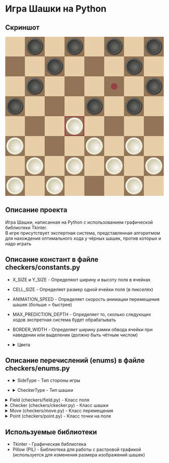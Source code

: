 # Игра Шашки на Python
## Скриншот
![Gameplay screenshot](https://github.com/Kicshikxo/Python-checkers/blob/master/screenshot.png?raw=true)
## Описание проекта
Игра Шашки, написанная на Python с использованием графической библиотеки Tkinter.  
В игре присутствует экспертная система, представленная алгоритмом для нахождения оптимального хода у чёрных шашек, против которых и надо играть
## Описание констант в файле checkers/constants.py
- X_SIZE и Y_SIZE - Определяют ширину и высоту поля в ячейках
- CELL_SIZE - Определяет размер одной ячейки поля (в пикселях)
- ANIMATION_SPEED - Определяет скорость анимации перемещения шашек (больше = быстрее)
- MAX_PREDICTION_DEPTH - Определяет то, сколько следующих ходов экспретная система будет обрабатывать
- BORDER_WIDTH - Определяет ширину рамки обвода ячейки при наведении или выделении (должно быть чётным числом)
- <details><summary>Цвета</summary>

  - FIELD_COLORS - Определяет два цвета для ячеек сетки игрового поля
  - HOVER_BORDER_COLOR - Определяет цвет обводки ячейки при наведении на неё
  - SELECT_BORDER_COLOR - Определяет цвет обводки ячейки при выделении стоящей на ней шашки
  - POSIBLE_MOVE_CIRCLE_COLOR - Определяет цвет кружков, которые появляются на месте возможных ходов выбранной шашки

</details>

## Описание перечислений (enums) в файле checkers/enums.py
- <details><summary>SideType - Тип стороны игры</summary>

  - WHITE - Сторона белых
  - BLACK - Сторона чёрных

</details>

- <details><summary>CheckerType - Тип шашки</summary>

  - NONE - Отсутствие типа (ячейка без шашки)
  - WHITE_REGULAR - Белая шашка
  - WHITE_QUEEN - Белая дамка
  - BLACK_REGULAR - Чёрная шашка
  - BLACK_QUEEN - Чёрная дамка

</details>

<details><summary>Field (checkers/field.py) - Класс поля</summary>

  - Поля
    - x_size - Ширина поля
    - y_size - Высота поля
    - size - Наибольшая из сторон поля
    - white_checkers_count - Количество белых шашек на поле
    - black_checkers_count - Количество чёрных шашек на поле
  - Методы
    - at - Получение шашки, стоящей по переданным координатам
    - type_at - Получение типа шашки, стоящей по переданным координатам
    - is_within - Определяет, находятся ли переданные координаты в пределах поля

</details>

<details><summary>Checker (checkers/ckecker.py) - Класс шашки</summary>

  - Поля
    - x - Положение на поле по оси X
    - y - Положение на поле по оси Y
    - type - Тип шашки
  - Методы
    - change_type - Изменить тип шашки

</details>

<details><summary>Move (checkers/move.py) - Класс перемещения</summary>

  - Поля
    - from_x - Координата начальной точки перемещения по оси X
    - from_y - Координата начальной точки перемещения по оси Y
    - to_x - Координата конечной точки перемещения по оси X
    - to_y - Координата конечной перемещения по оси Y

</details>

<details><summary>Point (checkers/point.py) - Класс точки на поле</summary>

  - Поля
    - x - Положение на поле по оси X
    - y - Положение на поле по оси Y

</details>

## Используемые библиотеки
- Tkinter - Графическая библиотека
- Pillow (PIL) - Библиотека для работы с растровой графикой (используется для изменения размера изображений шашек)
